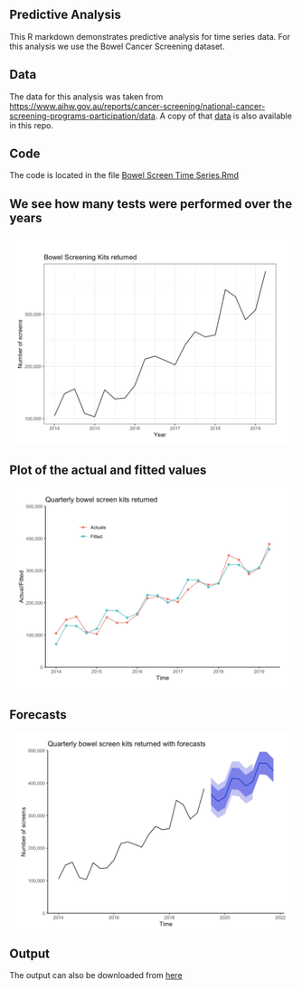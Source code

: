 ## Predictive Analysis 
This R markdown demonstrates predictive analysis for time series data. 
For this analysis we use the Bowel Cancer Screening dataset.

## Data 
The data for this analysis was taken from https://www.aihw.gov.au/reports/cancer-screening/national-cancer-screening-programs-participation/data. 
A copy of that [data](https://github.com/IshK09/bowelscreening/blob/master/bowel%20screening%20data.xlsx) is also available in this repo. 

## Code
The code is located in the file [Bowel Screen Time Series.Rmd](https://github.com/IshK09/bowelscreening/blob/master/Bowel%20Screen%20Time%20Series.Rmd)

## We see how many tests were performed over the years
![](initial.png)

## Plot of the actual and fitted values
![](actualfitted.png)

## Forecasts
![](forecast.png)

## Output
The output can also be downloaded from [here](https://github.com/IshK09/bowelscreening/blob/master/Bowel-Screen-Time-Series.html.zip)
